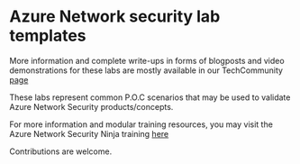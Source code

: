 # Azure Network security lab templates  

More information and complete write-ups in forms of blogposts and video demonstrations for these labs are mostly available in our TechCommunity [page](https://techcommunity.microsoft.com/t5/azure-network-security-blog/bg-p/AzureNetworkSecurityBlog) 

These labs represent common P.O.C scenarios that may be used to validate Azure Network Security products/concepts. 

For more information and modular training resources, you may visit the Azure Network Security Ninja training [here](aka.ms/AzNetSecNinja)  

Contributions are welcome.
